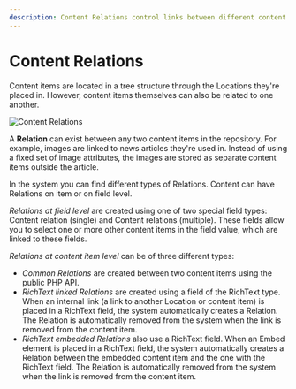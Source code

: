 ```yaml
---
description: Content Relations control links between different content items, either created explicitly or by linking inside RichText fields.
---
```


# Content Relations

Content items are located in a tree structure through the Locations they're placed in.
However, content items themselves can also be related to one another.

![Content Relations](content_management_relations.png "Content Relations")

A **Relation** can exist between any two content items in the repository.
For example, images are linked to news articles they're used in.
Instead of using a fixed set of image attributes, the images are stored as separate content items outside the article.

In the system you can find different types of Relations.
Content can have Relations on item or on field level.

*Relations at field level* are created using one of two special field types: Content relation (single) and Content relations (multiple).
These fields allow you to select one or more other content items in the field value, which are linked to these fields.

*Relations at content item level* can be of three different types:

- *Common Relations* are created between two content items using the public PHP API.
- *RichText linked Relations* are created using a field of the RichText type.
When an internal link (a link to another Location or content item) is placed in a RichText field,
the system automatically creates a Relation.
The Relation is automatically removed from the system when the link is removed from the content item.
- *RichText embedded Relations* also use a RichText field.
When an Embed element is placed in a RichText field, the system automatically creates a Relation
between the embedded content item and the one with the RichText field.
The Relation is automatically removed from the system when the link is removed from the content item.
